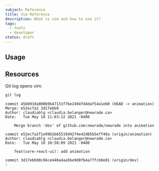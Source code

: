 ```yaml
---
subject: Reference
title: Vim Reference
description: What is vim and how to use it?
tags:
  - tools
  - developer
status: draft
---
```


<DocHeader props={props}/>

## Usage

## Resources

Git log opens vim:

```bash
git log
```

```
commit 45b093da000b9b47131f7be2494fd4daf54a1e60 (HEAD -> animation)
Merge: e52ecfa2 3d17ebb9
Author: claudiablg <claudia.belanger@newrade.ca>
Date:   Tue May 18 11:03:12 2021 -0400

    Merge branch 'dev' of github.com:newrade/newrade into animation

commit e52ecfa2f1e99b1b65519d42f4e42d85b5eff46a (origin/animation)
Author: claudiablg <claudia.belanger@newrade.ca>
Date:   Tue May 18 10:58:09 2021 -0400

    feat(core-react-ui): add animation

commit 3d17ebb98c66ce448a4aa5be9d8fb4a77fcb0e81 (origin/dev)
:
```
